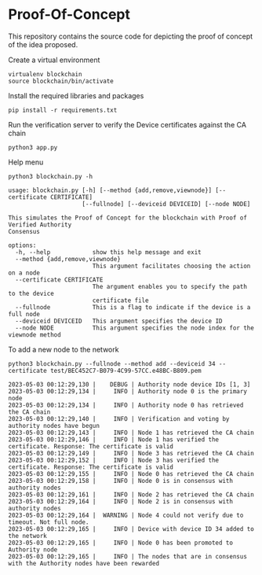 # Proof-Of-Concept
This repository contains the source code for depicting the proof of concept of the idea proposed.

Create a virtual environment
```console
virtualenv blockchain
source blockchain/bin/activate
```

Install the required libraries and packages
```console
pip install -r requirements.txt
```

Run the verification server to verify the Device certificates against the CA chain
```console
python3 app.py
```

Help menu
```console
python3 blockchain.py -h
```
```console
usage: blockchain.py [-h] [--method {add,remove,viewnode}] [--certificate CERTIFICATE]
                     [--fullnode] [--deviceid DEVICEID] [--node NODE]

This simulates the Proof of Concept for the blockchain with Proof of Verified Authority
Consensus

options:
  -h, --help            show this help message and exit
  --method {add,remove,viewnode}
                        This argument facilitates choosing the action on a node
  --certificate CERTIFICATE
                        The argument enables you to specify the path to the device
                        certificate file
  --fullnode            This is a flag to indicate if the device is a full node
  --deviceid DEVICEID   This argument specifies the device ID
  --node NODE           This argument specifies the node index for the viewnode method
```
To add a new node to the network
```console
python3 blockchain.py --fullnode --method add --deviceid 34 --certificate test/BEC452C7-B079-4C99-57CC.e48BC-B809.pem
```
```console
2023-05-03 00:12:29,130 |    DEBUG | Authority node device IDs [1, 3]
2023-05-03 00:12:29,134 |     INFO | Authority node 0 is the primary node
2023-05-03 00:12:29,134 |     INFO | Authority node 0 has retrieved the CA chain
2023-05-03 00:12:29,140 |     INFO | Verification and voting by authority nodes have begun
2023-05-03 00:12:29,143 |     INFO | Node 1 has retrieved the CA chain
2023-05-03 00:12:29,146 |     INFO | Node 1 has verified the certificate. Response: The certificate is valid
2023-05-03 00:12:29,149 |     INFO | Node 3 has retrieved the CA chain
2023-05-03 00:12:29,152 |     INFO | Node 3 has verified the certificate. Response: The certificate is valid
2023-05-03 00:12:29,155 |     INFO | Node 0 has retrieved the CA chain
2023-05-03 00:12:29,158 |     INFO | Node 0 is in consensus with authority nodes
2023-05-03 00:12:29,161 |     INFO | Node 2 has retrieved the CA chain
2023-05-03 00:12:29,164 |     INFO | Node 2 is in consensus with authority nodes
2023-05-03 00:12:29,164 |  WARNING | Node 4 could not verify due to timeout. Not full node.
2023-05-03 00:12:29,165 |     INFO | Device with device ID 34 added to the network
2023-05-03 00:12:29,165 |     INFO | Node 0 has been promoted to Authority node
2023-05-03 00:12:29,165 |     INFO | The nodes that are in consensus with the Authority nodes have been rewarded
```


